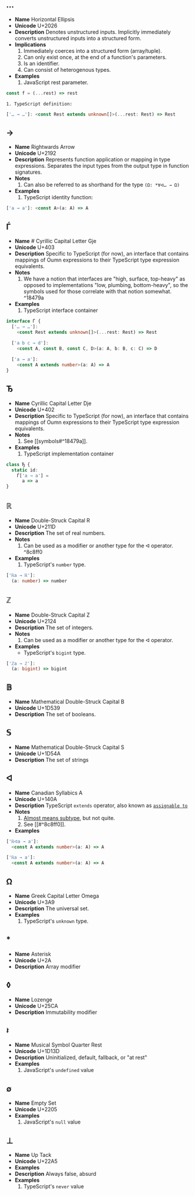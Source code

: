 ## …
- **Name** Horizontal Ellipsis
- **Unicode** U+2026
- **Description** Denotes unstructured inputs. Implicitly immediately converts unstructured inputs into a structured form. 
- **Implications**
	1. Immediately coerces into a structured form (array/tuple).
	2. Can only exist once, at the end of a function's parameters.
	3. Is an identifier.
	4. Can consist of heterogenous types.
- **Examples**
	1. JavaScript rest parameter.
```js
const f = (...rest) => rest
```
	1. TypeScript definition:
```ts
['… → …']: <const Rest extends unknown[]>(...rest: Rest) => Rest
```

## →
- **Name** Rightwards Arrow
- **Unicode** U+2192
- **Description** Represents function application or mapping in type expressions. Separates the input types from the output type in function signatures.
- **Notes**
	1. Can also be referred to as shorthand for the type `(Ω: *∀ᐊ… → Ω)`
- **Examples**
	1. TypeScript identity function:
```ts
['a → a']: <const A>(a: A) => A
```

## Ѓ
- **Name** # Cyrillic Capital Letter Gje
- **Unicode** U+403
- **Description** Specific to TypeScript (for now), an interface that contains mappings of Oumn expressions to their TypeScript type expression equivalents.
- **Notes**
	1. We have a notion that interfaces are "high, surface, top-heavy" as opposed to implementations "low, plumbing, bottom-heavy", so the symbols used for those correlate with that notion somewhat. ^18479a
- **Examples**
	1.  TypeScript interface container
```ts
interface Ѓ {
  ['… → …']:
    <const Rest extends unknown[]>(...rest: Rest) => Rest

  ['a b c → d']:
    <const A, const B, const C, D>(a: A, b: B, c: C) => D
    
  ['a → a']:
    <const A extends number>(a: A) => A
}
```

## Ђ
- **Name** Cyrillic Capital Letter Dje
- **Unicode** U+402
- **Description** Specific to TypeScript (for now), an interface that contains mappings of Oumn expressions to their TypeScript type expression equivalents.
- **Notes**
	1. See [[symbols#^18479a]].
- **Examples**
	1.  TypeScript implementation container
```ts
class Ђ {
  static id:
    Ѓ['a → a'] =
      a => a
}
```

## ℝ
- **Name** Double-Struck Capital R
- **Unicode** U+211D
- **Description** The set of real numbers.
- **Notes**
	1.  Can be used as a modifier or another type for the ᐊ operator. ^8c8ff0
- **Examples**
	1. TypeScript's `number` type.
```ts
['ℝa → ℝ']:
  (a: number) => number
```

## ℤ
- **Name** Double-Struck Capital Z
- **Unicode** U+2124
- **Description** The set of integers.
- **Notes**
	1.  Can be used as a modifier or another type for the ᐊ operator.
- **Examples**
	- TypeScript's `bigint` type.
```ts
['ℤa → ℤ']:
  (a: bigint) => bigint
```

## 𝔹
- **Name** Mathematical Double-Struck Capital B
- **Unicode** U+1D539
- **Description** The set of booleans.

## 𝕊
- **Name** Mathematical Double-Struck Capital S
- **Unicode** U+1D54A
- **Description** The set of strings

## ᐊ
- **Name** Canadian Syllabics A
- **Unicode** U+140A
- **Description** TypeScript `extends` operator, also known as [`assignable to`](specifications#^5fbff3)
- **Notes**
	1.  [Almost means subtype](https://javascript.xgqfrms.xyz/pdfs/TypeScript%20Language%20Specification.pdf#page=66), but not quite.
	2. See [[#^8c8ff0]].
- **Examples**
```ts
['ℝᐊa → a']:
  <const A extends number>(a: A) => A

['ℝa → a']:
  <const A extends number>(a: A) => A
```

## Ω
- **Name** Greek Capital Letter Omega
- **Unicode** U+3A9
- **Description** The universal set.
- **Examples**
	1.  TypeScript's `unknown` type.

## *
- **Name** Asterisk
- **Unicode** U+2A
- **Description** Array modifier

## ◊
- **Name** Lozenge
- **Unicode** U+25CA
- **Description** Immutability modifier

## 𝄽
- **Name** Musical Symbol Quarter Rest
- **Unicode** U+1D13D
- **Description** Uninitialized, default, fallback, or "at rest"
- **Examples**
	1. JavaScript's `undefined` value

## ∅
- **Name** Empty Set
- **Unicode** U+2205
- **Examples**
	1. JavaScript's `null` value

## ⊥
- **Name** Up Tack
- **Unicode** U+22A5
- **Examples**
- **Description** Always false, absurd
- **Examples**
	1. TypeScript's `never` value